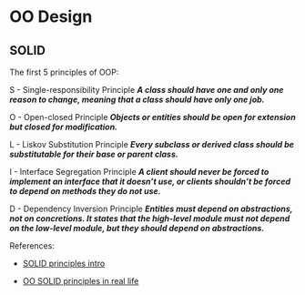 # OO Design

## SOLID

The first 5 principles of OOP:

S - Single-responsibility Principle  ***A class should have one and only one reason to change, meaning that a class should have only one job.***

O - Open-closed Principle ***Objects or entities should be open for extension but closed for modification.***

L - Liskov Substitution Principle ***Every subclass or derived class should be substitutable for their base or parent class.***

I - Interface Segregation Principle ***A client should never be forced to implement an interface that it doesn’t use, or clients shouldn’t be forced to depend on methods they do not use.***

D - Dependency Inversion Principle ***Entities must depend on abstractions, not on concretions. It states that the high-level module must not depend on the low-level module, but they should depend on abstractions.***

References:

* [SOLID principles intro](https://www.digitalocean.com/community/conceptual_articles/s-o-l-i-d-the-first-five-principles-of-object-oriented-design)

* [OO SOLID principles in real life](https://dzone.com/articles/the-solid-principles-in-real-life)
